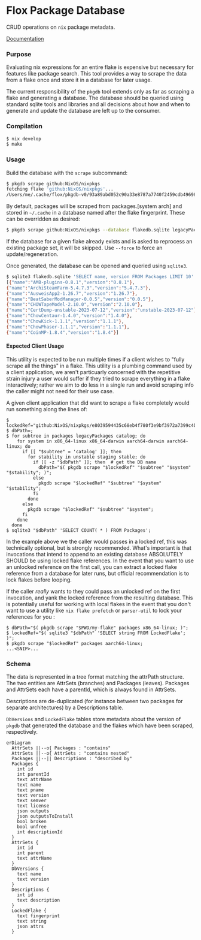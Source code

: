 # Flox Package Database

CRUD operations on `nix` package metadata.

[Documentation](https://flox.github.io/pkgdb/index.html)

### Purpose

Evaluating nix expressions for an entire flake is expensive but necessary for features like package search. This tool provides a way to scrape the data from a flake once and store it in a database for later usage.

The current responsibility of the `pkgdb` tool extends only as far as scraping a flake and generating a database. The database should be queried using standard sqlite tools and libraries and all decisions about how and when to generate and update the database are left up to the consumer.

### Compilation

```bash
$ nix develop
$ make
```

### Usage

Build the database with the `scrape` subcommand:

```bash
$ pkgdb scrape github:NixOS/nixpkgs
fetching flake 'github:NixOS/nixpkgs'...
/Users/me/.cache/flox/pkgdb-v0/93a89abd052c90a33e8787a7740f2459cdb496980848011ae708b0de1bbfac82.sqlite
```

By default, packages will be scraped from packages.[system arch] and stored in `~/.cache` in a database named after the flake fingerprint. These can be overridden as desired:

```bash
$ pkgdb scrape github:NixOS/nixpkgs --database flakedb.sqlite legacyPackages aarch64-darwin
```

If the database for a given flake already exists and is asked to reprocess an existing package set, it will be skipped. Use `--force` to force an update/regeneration.

Once generated, the database can be opened and queried using `sqlite3`.

```bash
$ sqlite3 flakedb.sqlite 'SELECT name, version FROM Packages LIMIT 10'
[{"name":"AMB-plugins-0.8.1","version":"0.8.1"},
{"name":"ArchiSteamFarm-5.4.7.3","version":"5.4.7.3"},
{"name":"AusweisApp2-1.26.7","version":"1.26.7"},
{"name":"BeatSaberModManager-0.0.5","version":"0.0.5"},
{"name":"CHOWTapeModel-2.10.0","version":"2.10.0"},
{"name":"CertDump-unstable-2023-07-12","version":"unstable-2023-07-12"},
{"name":"ChowCentaur-1.4.0","version":"1.4.0"},
{"name":"ChowKick-1.1.1","version":"1.1.1"},
{"name":"ChowPhaser-1.1.1","version":"1.1.1"},
{"name":"CoinMP-1.8.4","version":"1.8.4"}]
```

#### Expected Client Usage
This utility is expected to be run multiple times if a client wishes to "fully scrape all the things" in a flake.
This utility is a plumbing command used by a client application, we aren't particuarly concerned with the repetitive
strain injury a user would suffer if they tried to scrape everything in a flake interactively; rather we aim to do
less in a single run and avoid scraping info the caller might not need for their use case.

A given client application that did want to scrape a flake completely would run something along the lines of:
```shell
$ lockedRef="github:NixOS/nixpkgs/e8039594435c68eb4f780f3e9bf3972a7399c4b1";
$ dbPath=;
$ for subtree in packages legacyPackages catalog; do
    for system in x86_64-linux x86_64-darwin aarch64-darwin aarch64-linux; do
      if [[ "$subtree" = 'catalog' ]]; then
        for stability in unstable staging stable; do
          if [[ -z "$dbPath" ]]; then  # get the DB name
            dbPath="$( pkgdb scrape "$lockedRef" "$subtree" "$system" "$stability"; )";
          else
            pkgdb scrape "$lockedRef" "$subtree" "$system" "$stability";
          fi
        done
      else
        pkgdb scrape "$lockedRef" "$subtree" "$system";
      fi
    done
  done
$ sqlite3 "$dbPath" 'SELECT COUNT( * ) FROM Packages';
```
In the example above we the caller would passes in a locked ref, this was technically optional, but is strongly recommended.
What's important is that invocations that intend to append to an existing database ABSOLUTELY SHOULD be using
locked flake references.
In the event that you want to use an unlocked reference on the first call, you can extract a locked flake reference from a
database for later runs, but official recommendation is to lock flakes before looping.

If the caller _really_ wants to they could pass an unlocked ref on the first invocation, and yank the locked reference from
the resulting database.
This is potentially useful for working with local flakes in the event that you don't want to use a utility like
`nix flake prefetch` or `parser-util` to lock your references for you :
```shell
$ dbPath="$( pkgdb scrape "$PWD/my-flake" packages x86_64-linux; )";
$ lockedRef="$( sqlite3 "$dbPath" 'SELECT string FROM LockedFlake'; )";
$ pkgdb scrape "$lockedRef" packages aarch64-linux;
...<SNIP>...
```

### Schema

The data is represented in a tree format matching the attrPath structure.
The two entities are AttrSets (branches) and Packages (leaves). Packages and AttrSets each have a parentId, which is always found in AttrSets.

Descriptions are de-duplicated (for instance between two packages for separate architectures) by a Descriptions table.

`DbVersions` and `LockedFlake` tables store metadata about the version of `pkgdb` that generated the database and the flakes which have been scraped, respectively.

```mermaid
erDiagram
  AttrSets ||--o{ Packages : "contains"
  AttrSets ||--o{ AttrSets : "contains nested"
  Packages ||--|| Descriptions : "described by"
  Packages {
    int id
    int parentId
    text attrName
    text name
    text pname
    text version
    text semver
    text license
    json outputs
    json outputsToInstall
    bool broken
    bool unfree
    int descriptionId
  }
  AttrSets {
    int id
    int parent
    text attrName
  }
  DbVersions {
    text name
    text version
  }
  Descriptions {
    int id
    text description
  }
  LockedFlake {
    text fingerprint
    text string
    json attrs
  }
```

